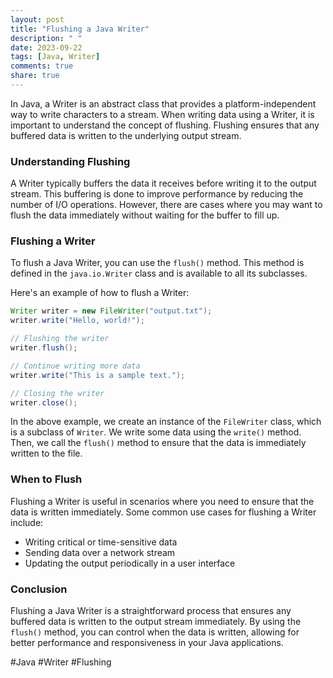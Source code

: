 ```yaml
---
layout: post
title: "Flushing a Java Writer"
description: " "
date: 2023-09-22
tags: [Java, Writer]
comments: true
share: true
---
```


In Java, a Writer is an abstract class that provides a platform-independent way to write characters to a stream. When writing data using a Writer, it is important to understand the concept of flushing. Flushing ensures that any buffered data is written to the underlying output stream.

### Understanding Flushing

A Writer typically buffers the data it receives before writing it to the output stream. This buffering is done to improve performance by reducing the number of I/O operations. However, there are cases where you may want to flush the data immediately without waiting for the buffer to fill up.

### Flushing a Writer

To flush a Java Writer, you can use the `flush()` method. This method is defined in the `java.io.Writer` class and is available to all its subclasses.

Here's an example of how to flush a Writer:

```java
Writer writer = new FileWriter("output.txt");
writer.write("Hello, world!");

// Flushing the writer
writer.flush();

// Continue writing more data
writer.write("This is a sample text.");

// Closing the writer
writer.close();
```

In the above example, we create an instance of the `FileWriter` class, which is a subclass of `Writer`. We write some data using the `write()` method. Then, we call the `flush()` method to ensure that the data is immediately written to the file.

### When to Flush

Flushing a Writer is useful in scenarios where you need to ensure that the data is written immediately. Some common use cases for flushing a Writer include:

- Writing critical or time-sensitive data
- Sending data over a network stream
- Updating the output periodically in a user interface

### Conclusion

Flushing a Java Writer is a straightforward process that ensures any buffered data is written to the output stream immediately. By using the `flush()` method, you can control when the data is written, allowing for better performance and responsiveness in your Java applications.

#Java #Writer #Flushing